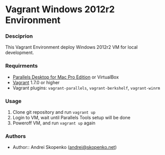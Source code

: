 # Vagrant Windows 2012r2 Environment

### Desciprion

This Vagrant Environment deploy Windows 2012r2 VM for local development.

### Requirments

* [Parallels Desktop for Mac Pro Edition](http://www.parallels.com/products/desktop/download/) or VirtualBox
* [Vagrant](https://www.vagrantup.com/downloads.html) 1.7.0 or higher
* Vagrant plugins: `vagrant-parallels`, `vagrant-berkshelf`, `vagrant-winrm`

### Usage
1. Clone git repository and run ```vagrant up```
2. Login to VM, wait until Parallels Tools setup will be done
3. Poweroff VM, and run ```vagrant up``` again

### Authors

* Author:: Andrei Skopenko (andrei@skopenko.net)
